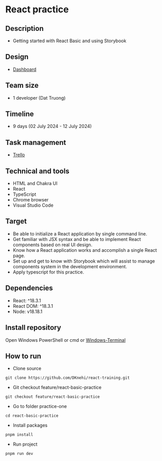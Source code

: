 # React practice

## Description

- Getting started with React Basic and using Storybook

## Design

- [Dashboard](https://www.figma.com/design/XQpNVIrl8l2DwiSEEWxOJO/UI-CRUD?node-id=7-1246&t=o61AxkxfCULNl1if-1)

## Team size

- 1 developer (Dat Truong)

## Timeline

- 9 days (02 July 2024 - 12 July 2024)

## Task management

- [Trello](https://trello.com/invite/b/DmfCuwhr/ATTIa57c56498ef17f57d8191fe882cf6dca11E8F3FF/dat-truong)

## Technical and tools

- HTML and Chakra UI
- React
- TypeScript
- Chrome browser
- Visual Studio Code

## Target

- Be able to initialize a React application by single command line.
- Get familiar with JSX syntax and be able to implement React components based on real UI design.
- Know how a React application works and accomplish a single React page.
- Set up and get to know with Storybook which will assist to manage components system in the development environment.
- Apply typescript for this practice.

## Dependencies

- React: ^18.3.1
- React DOM: ^18.3.1
- Node: v18.18.1

## Install repository

Open Windows PowerShell or cmd or [Windows-Terminal](https://apps.microsoft.com/detail/9n0dx20hk701?rtc=1&activetab=pivot%3Aoverviewtab&hl=en-gb&gl=GB)

## How to run

- Clone source

```
git clone https://github.com/DKnehi/react-training.git
```

- Git checkout feature/react-basic-practice

```
git checkout feature/react-basic-practice
```

- Go to folder practice-one

```
cd react-basic-practice
```

- Install packages

```
pnpm install
```

- Run project

```
pnpm run dev
```
